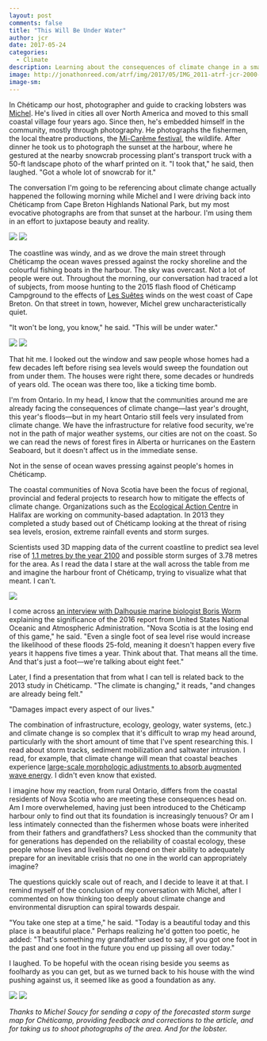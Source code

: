 ```yaml
---
layout: post
comments: false
title: "This Will Be Under Water"
author: jcr
date: 2017-05-24
categories:
  - Climate
description: Learning about the consequences of climate change in a small coastal community.
image: http://jonathonreed.com/atrf/img/2017/05/IMG_2011-atrf-jcr-2000-web.jpg
image-sm:
---
```


In Chéticamp our host, photographer and guide to cracking lobsters was <a href="https://www.facebook.com/msoucy/" target="blank">Michel</a>. He's lived in cities all over North America and moved to this small coastal village four years ago. Since then, he's embedded himself in the community, mostly through photography. He photographs the fishermen, the local theatre productions, the <a href="https://fr.wikipedia.org/wiki/Mi-Carême" target="blank">Mi-Carême festival</a>, the wildlife. After dinner he took us to photograph the sunset at the harbour, where he gestured at the nearby snowcrab processing plant's transport truck with a 50-ft landscape photo of the wharf printed on it. "I took that," he said, then laughed. "Got a whole lot of snowcrab for it."

The conversation I'm going to be referencing about climate change actually happened the following morning while Michel and I were driving back into Chéticamp from Cape Breton Highlands National Park, but my most evocative photographs are from that sunset at the harbour. I'm using them in an effort to juxtapose beauty and reality.

<img src="http://jonathonreed.com/atrf/img/2017/05/IMG_2140-atrf-jcr-2000-web.jpg">

<img src="http://jonathonreed.com/atrf/img/2017/05/IMG_2143-atrf-jcr-2000-web.jpg">

The coastline was windy, and as we drove the main street through Chéticamp the ocean waves pressed against the rocky shoreline and the colourful fishing boats in the harbour. The sky was overcast. Not a lot of people were out. Throughout the morning, our conversation had traced a lot of subjects, from moose hunting to the 2015 flash flood of Chéticamp Campground to the effects of <a href="https://en.wikipedia.org/wiki/Suetes" target="blank">Les Suêtes</a> winds on the west coast of Cape Breton. On that street in town, however, Michel grew uncharacteristically quiet.

"It won't be long, you know," he said. "This will be under water."

<img src="http://jonathonreed.com/atrf/img/2017/05/IMG_2065-atrf-jcr-2000-web.jpg">

<img src="http://jonathonreed.com/atrf/img/2017/05/IMG_2069-atrf-jcr-2000-web.jpg">

That hit me. I looked out the window and saw people whose homes had a few decades left before rising sea levels would sweep the foundation out from under them. The houses were right there, some decades or hundreds of years old. The ocean was there too, like a ticking time bomb.

I'm from Ontario. In my head, I know that the communities around me are already facing the consequences of climate change—last year's drought, this year's floods—but in my heart Ontario still feels very insulated from climate change. We have the infrastructure for relative food security, we're not in the path of major weather systems, our cities are not on the coast. So we can read the news of forest fires in Alberta or hurricanes on the Eastern Seaboard, but it doesn't affect us in the immediate sense.

Not in the sense of ocean waves pressing against people's homes in Chéticamp.

The coastal communities of Nova Scotia have been the focus of regional, provincial and federal projects to research how to mitigate the effects of climate change. Organizations such as the <a href="https://ecologyaction.ca/content/climate-change-adaption-cheticamp" target="blank">Ecological Action Centre</a> in Halifax are working on community-based adaptation. In 2013 they completed a study based out of Chéticamp looking at the threat of rising sea levels, erosion, extreme rainfall events and storm surges.

Scientists used 3D mapping data of the current coastline to predict sea level rise of <a href="http://www.capebretonpost.com/news/local/2013/1/9/cheticamps-climate-change-challenges-3153623.html" target="blank">1.1 metres by the year 2100</a> and possible storm surges of 3.78 metres for the area. As I read the data I stare at the wall across the table from me and imagine the harbour front of Chéticamp, trying to visualize what that meant. I can't.

<img src="http://jonathonreed.com/atrf/img/2017/05/cheticamp-2100-web.jpg">

I come across <a href="http://www.cbc.ca/news/canada/nova-scotia/climate-change-sea-level-rise-environment-government-report-1.3961217" target="blank">an interview with Dalhousie marine biologist Boris Worm</a> explaining the significance of the 2016 report from United States National Oceanic and Atmospheric Administration. "Nova Scotia is at the losing end of this game," he said. "Even a single foot of sea level rise would increase the likelihood of these floods 25-fold, meaning it doesn't happen every five years it happens five times a year. Think about that. That means all the time. And that's just a foot—we're talking about eight feet."

Later, I find a presentation that from what I can tell is related back to the 2013 study in Chéticamp. "The climate is changing," it reads, "and changes are already being felt."

"Damages impact every aspect of our lives."

The combination of infrastructure, ecology, geology, water systems, (etc.) and climate change is so complex that it's difficult to wrap my head around, particularly with the short amount of time that I've spent researching this. I read about storm tracks, sediment mobilization and saltwater intrusion. I read, for example, that climate change will mean that coastal beaches experience <a href="https://www.novascotia.ca/coast/documents/report/Coastal-Tech-Report-Chapter7.pdf" target="blank">large-scale morphologic adjustments to absorb augmented wave energy</a>. I didn't even know that existed. 

I imagine how my reaction, from rural Ontario, differs from the coastal residents of Nova Scotia who are meeting these consequences head on. Am I more overwhelemed, having just been introduced to the Chéticamp harbour only to find out that its foundation is increasingly tenuous? Or am I less intimately connected than the fishermen whose boats were inherited from their fathers and grandfathers? Less shocked than the community that for generations has depended on the reliability of coastal ecology, these people whose lives and livelihoods depend on their ability to adequately prepare for an inevitable crisis that no one in the world can appropriately imagine?

The questions quickly scale out of reach, and I decide to leave it at that. I remind myself of the conclusion of my conversation with Michel, after I commented on how thinking too deeply about climate change and environmental disruption can spiral towards despair.

"You take one step at a time," he said. "Today is a beautiful today and this place is a beautiful place." Perhaps realizing he'd gotten too poetic, he added: "That's something my grandfather used to say, if you got one foot in the past and one foot in the future you end up pissing all over today." 

I laughed. To be hopeful with the ocean rising beside you seems as foolhardy as you can get, but as we turned back to his house with the wind pushing against us, it seemed like as good a foundation as any.

<img src="http://jonathonreed.com/atrf/img/2017/05/IMG_2098-atrf-jcr-2000-web.jpg">

<img src="http://jonathonreed.com/atrf/img/2017/05/IMG_2107-pano-atrf-jcr-2000-web.jpg">

<i>Thanks to Michel Soucy for sending a copy of the forecasted storm surge map for Chéticamp, providing feedback and corrections to the article, and for taking us to shoot photographs of the area. And for the lobster.</i>